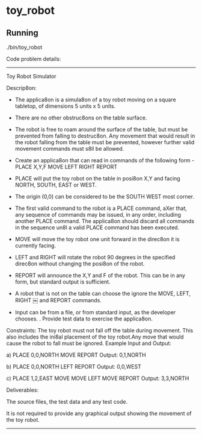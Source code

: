 # toy_robot

## Running

./bin/toy_robot

Code problem details:

-----------
Toy Robot Simulator

Descrip8on:
* The applica8on is a simula8on of a toy robot moving on a square tabletop, of dimensions 5 units x 5 units.
* There are no other obstruc8ons on the table surface.
* The robot is free to roam around the surface of the table, but must be prevented from falling to destruc8on. Any movement
that would result in the robot falling from the table must be prevented, however further valid movement commands must s8ll
be allowed.

* Create an applica8on that can read in commands of the following form - PLACE X,Y,F
MOVE
LEFT
RIGHT
REPORT

* PLACE will put the toy robot on the table in posi8on X,Y and facing NORTH, SOUTH, EAST or WEST.
* The origin (0,0) can be considered to be the SOUTH WEST most corner.
* The first valid command to the robot is a PLACE command, aXer that, any sequence of commands may be issued, in any order, including another PLACE command. The applica8on should discard all commands in the sequence un8l a valid PLACE command has been executed.
* MOVE will move the toy robot one unit forward in the direc8on it is currently facing.
* LEFT and RIGHT will rotate the robot 90 degrees in the specified direc8on without changing the posi8on of the robot.
* REPORT will announce the X,Y and F of the robot. This can be in any form, but standard output is sufficient.

* A robot that is not on the table can choose the ignore the MOVE, LEFT, RIGHT
￼
and REPORT commands.
* Input can be from a file, or from standard input, as the developer chooses. . Provide test data to exercise the applica8on.

Constraints:
The toy robot must not fall off the table during movement. This also includes the ini8al placement of the toy robot.Any move that would cause the robot to fall must be ignored.
Example Input and Output:

a)
PLACE 0,0,NORTH
MOVE
REPORT
Output: 0,1,NORTH


b)
PLACE 0,0,NORTH
LEFT
REPORT
Output: 0,0,WEST


c)
PLACE 1,2,EAST
MOVE
MOVE
LEFT
MOVE
REPORT
Output: 3,3,NORTH


Deliverables:

The source files, the test data and any test code.

It is not required to provide any graphical output showing the movement of the toy robot.

-------


